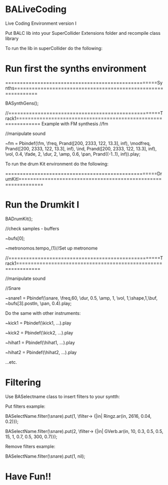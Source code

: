 # BALiveCoding

Live Coding Environment version I

Put BALC lib into your SuperCollider Extensions folder and recompile class library

To run the lib in superCollider do the following:

# Run first the synths environment

====================================================Synths==============================================================

BASynthGens();

//====================================================Track1==============================================================
Example with FM synthesis
//fm

//manipulate sound

~fm = Pbindef(\fm, \freq, Prand([200, 2333, 122, 13.3], inf), \modfreq, Prand([200, 2333, 122, 13.3], inf), \ind, Prand([200, 2333, 122, 13.3], inf), \vol, 0.4, \fade, 2, \dur, 2,  \amp, 0.6, \pan, Prand((-1..1), inf)).play;


To run the drum Kit environment do the following:

====================================================DrumKitI==============================================================

# Run the Drumkit I

BADrumKit();

//check samples - buffers

~bufs[0];


~metronomos.tempo_(1)//Set up metronome

//====================================================Track1==============================================================


//manipulate sound


//Snare


~snare1 = Pbindef(\snare, \freq,60, \dur, 0.5, \amp, 1, \vol, 1,\shape,1,\buf, ~bufs[3].postln, \pan, 0.4).play;


Do the same with other instruments:

~kick1 = Pbindef(\kick1, ...).play

~kick2 = Pbindef(\kick2, ...).play

~hihat1 = Pbindef(\hihat1, ...).play

~hihat2 = Pbindef(\hihat2, ...).play

...etc.


# Filtering

Use BASelectname class to insert filters to your syntth:

Put filters example:

BASelectName.filter(\snare).put(1, \filter-> {|in| Ringz.ar(in, 2616, 0.04, 0.2)});

BASelectName.filter(\snare).put(2, \filter-> {|in| GVerb.ar(in, 10, 0.3, 0.5, 0.5, 15, 1, 0.7, 0.5, 300, 0.7)});

Remove filters example:

BASelectName.filter(\snare).put(1, nil);

# Have Fun!!
